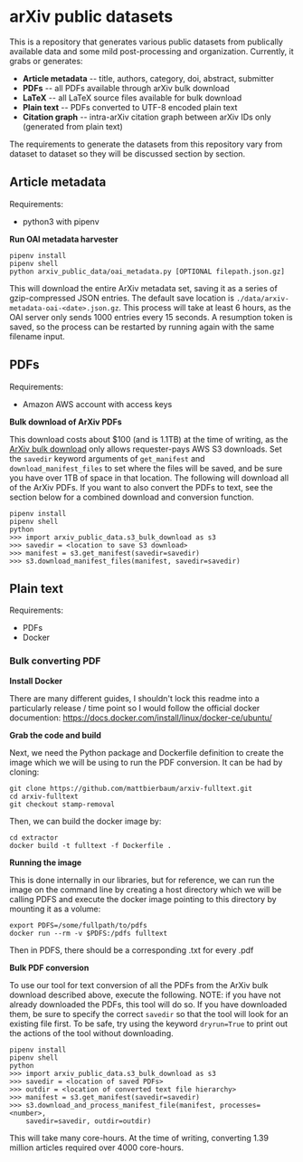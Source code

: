 # arXiv public datasets

This is a repository that generates various public datasets from publically available
data and some mild post-processing and organization. Currently, it grabs or generates:

* **Article metadata** -- title, authors, category, doi, abstract, submitter
* **PDFs** -- all PDFs available through arXiv bulk download
* **LaTeX** -- all LaTeX source files available for bulk download
* **Plain text** -- PDFs converted to UTF-8 encoded plain text
* **Citation graph** -- intra-arXiv citation graph between arXiv IDs only (generated from plain text)

The requirements to generate the datasets from this repository vary from
dataset to dataset so they will be discussed section by section.


## Article metadata

Requirements:

* python3 with pipenv

**Run OAI metadata harvester**

    pipenv install
    pipenv shell
    python arxiv_public_data/oai_metadata.py [OPTIONAL filepath.json.gz]

This will download the entire ArXiv metadata set, saving it as a series of 
gzip-compressed JSON entries. The default save location is
`./data/arxiv-metadata-oai-<date>.json.gz`. This process will take at least 6
hours, as the OAI server only sends 1000 entries every 15 seconds. A resumption
token is saved, so the process can be restarted by running again with the same
filename input.

## PDFs

Requirements:

* Amazon AWS account with access keys

**Bulk download of ArXiv PDFs**

This download costs about $100 (and is 1.1TB) at the time of writing, as the 
[ArXiv bulk download](https://arxiv.org/help/bulk_data) only allows
requester-pays AWS S3 downloads. Set the `savedir` keyword arguments of
`get_manifest` and `download_manifest_files` to set where the files will be
saved, and be sure you have over 1TB of space in that location. The following
will download all of the ArXiv PDFs. If you want to also convert the PDFs to
text, see the section below for a combined download and conversion function.

    pipenv install
    pipenv shell
    python
    >>> import arxiv_public_data.s3_bulk_download as s3
    >>> savedir = <location to save S3 download>
    >>> manifest = s3.get_manifest(savedir=savedir)
    >>> s3.download_manifest_files(manifest, savedir=savedir)

## Plain text

Requirements:

* PDFs
* Docker

### Bulk converting PDF

**Install Docker**

There are many different guides, I shouldn't lock this readme into a particularly
release / time point so I would follow the official docker documention:
https://docs.docker.com/install/linux/docker-ce/ubuntu/

**Grab the code and build**

Next, we need the Python package and Dockerfile definition to create the image
which we will be using to run the PDF conversion. It can be had by cloning:

    git clone https://github.com/mattbierbaum/arxiv-fulltext.git
    cd arxiv-fulltext
    git checkout stamp-removal

Then, we can build the docker image by:

    cd extractor
    docker build -t fulltext -f Dockerfile .

**Running the image** 

This is done internally in our libraries, but for reference, we can run the
image on the command line by creating a host directory which we will be calling
PDFS and execute the docker image pointing to this directory by mounting it as
a volume:

    export PDFS=/some/fullpath/to/pdfs
    docker run --rm -v $PDFS:/pdfs fulltext

Then in PDFS, there should be a corresponding .txt for every .pdf

**Bulk PDF conversion**

To use our tool for text conversion of all the PDFs from the ArXiv bulk download
described above, execute the following. NOTE: if you have not already downloaded
the PDFs, this tool will do so. If you have downloaded them, be sure to specify
the correct `savedir` so that the tool will look for an existing file first. To
be safe, try using the keyword `dryrun=True` to print out the actions of the
tool without downloading.

    pipenv install
    pipenv shell
    python
    >>> import arxiv_public_data.s3_bulk_download as s3
    >>> savedir = <location of saved PDFs>
    >>> outdir = <location of converted text file hierarchy>
    >>> manifest = s3.get_manifest(savedir=savedir)
    >>> s3.download_and_process_manifest_file(manifest, processes=<number>,
        savedir=savedir, outdir=outdir)

This will take many core-hours. At the time of writing, converting 1.39
million articles required over 4000 core-hours.
